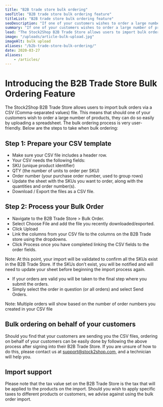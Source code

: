 ```yaml
---
title: "B2B trade store bulk ordering"
seoTitle: "B2B trade store bulk ordering feature"
titleList: "B2B trade store bulk ordering feature"
seoDescription: "If one of your customers wishes to order a large number of products, they can now do so easily by uploading a spreadsheet to the Stock2Shop B2B Trade Store using the new B2B Bulk Ordering Feature"
summary: "If one of your customers wishes to order a large number of products, they can now do so easily by uploading a spreadsheet to the Stock2Shop B2B Trade Store."
lead: "The Stock2Shop B2B Trade Store allows users to import bulk orders via a CSV (Comma-separated values) file. This means that should one of your customers wish to order a large number of products, they can do so easily by uploading a spreadsheet."
image: "/uploads/article-bulk-upload.jpg"
imageAlt: bulk upload
aliases: "/b2b-trade-store-bulk-ordering/"
date: 2020-03-27
aliases:
    - /articles/
---
```


# Introducing the B2B Trade Store Bulk Ordering Feature

The Stock2Shop B2B Trade Store allows users to import bulk orders via a CSV (Comma-separated values) file. This means that should one of your customers wish to order a large number of products, they can do so easily by uploading a spreadsheet.
The bulk ordering process is very user-friendly. Below are the steps to take when bulk ordering:

## Step 1: Prepare your CSV template
- Make sure your CSV file includes a header row.
- Your CSV needs the following fields:
- SKU (unique product identifier)
- QTY (the number of units to order per SKU)
- Order number (your purchase order number, used to group rows)
- Update the sheet with the SKUs you want to order, along with the quantities and order number(s).
- Download / Export the files as a CSV file.

## Step 2: Process your Bulk Order
- Navigate to the B2B Trade Store > Bulk Order.
- Select Choose File and add the file you recently downloaded/exported.
- Click Upload
- Link the columns from your CSV file to the columns on the B2B Trade store using the dropdowns.
- Click Process once you have completed linking the CSV fields to the order fields.

Note: At this point, your import will be validated to confirm all the SKUs exist in the B2B Trade Store. If the SKUs don’t exist, you will be notified and will need to update your sheet before beginning the import process again.

- If your orders are valid you will be taken to the final step where you submit the orders.
- Simply select the order in question (or all orders) and select Send Orders.

Note: Multiple orders will show based on the number of order numbers you created in your CSV file

## Bulk ordering on behalf of your customers
Should you find that your customers are sending you the CSV files, ordering on behalf of your customers can be easily done by following the above process after signing into their B2B Trade Store. If you are unsure of how to do this, please contact us at support@stock2shop.com, and a technician will help you.

## Import support
Please note that the tax value set on the B2B Trade Store is the tax that will be applied to the products on the import. Should you wish to apply specific taxes to different products or customers, we advise against using the bulk order import.